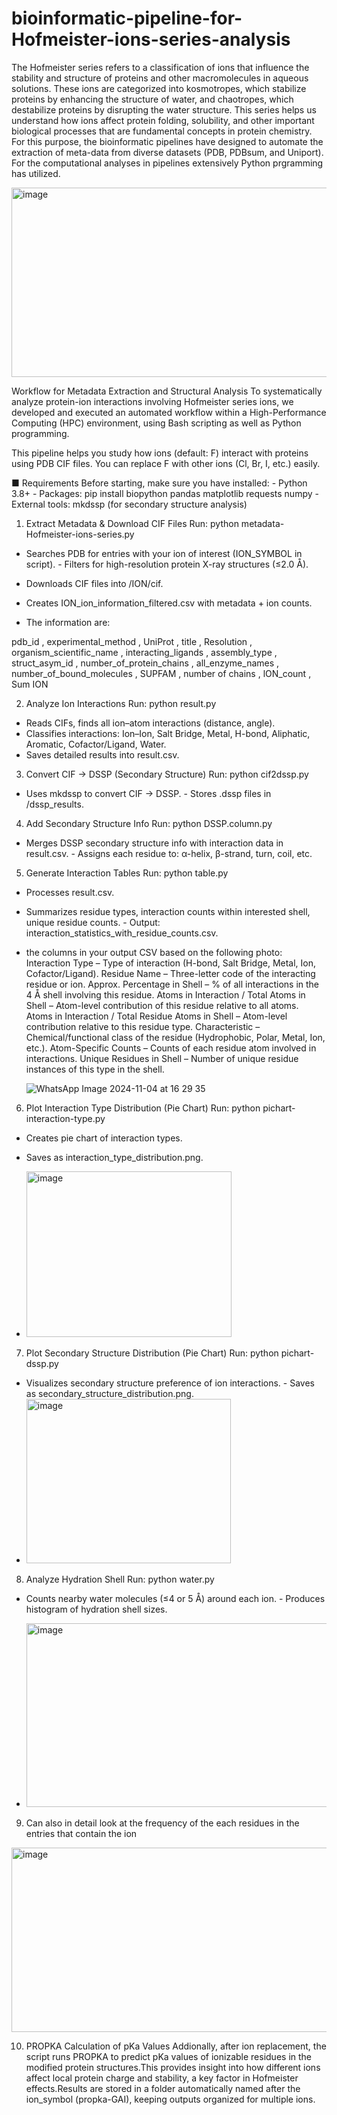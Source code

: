 # bioinformatic-pipeline-for-Hofmeister-ions-series-analysis


The Hofmeister series refers to a classification of ions that influence the stability and structure of proteins and other macromolecules in aqueous solutions. These ions are categorized into kosmotropes, which stabilize proteins by enhancing the structure of water, and chaotropes, which destabilize proteins by disrupting the water structure. This series helps us understand how ions affect protein folding, solubility, and other important biological processes that are fundamental concepts in protein chemistry. For this purpose, the bioinformatic pipelines have designed to automate the extraction of meta-data from diverse datasets (PDB, PDBsum, and Uniport). For the computational analyses in pipelines extensively Python prgramming has utilized. 

<img width="738" height="303" alt="image" src="https://github.com/user-attachments/assets/a7d08e81-66d9-497d-b1f4-57e0a6146b69" />

Workflow for Metadata Extraction and Structural Analysis
To systematically analyze protein-ion interactions involving Hofmeister series ions, we developed and executed an automated workflow within a High-Performance Computing (HPC) environment, using Bash scripting as well as Python programming.


This pipeline helps you study how ions (default: F) interact with proteins using PDB CIF files. You can
replace F with other ions (Cl, Br, I, etc.) easily.

■ Requirements
Before starting, make sure you have installed: - Python 3.8+ - Packages: pip install biopython pandas
matplotlib requests numpy - External tools: mkdssp (for secondary structure analysis)

1. Extract Metadata & Download CIF Files
Run: python metadata-Hofmeister-ions-series.py
- Searches PDB for entries with your ion of interest (ION_SYMBOL in script). - Filters for high-resolution protein X-ray structures (≤2.0 Å).
- Downloads CIF files into /ION/cif.
- Creates ION_ion_information_filtered.csv with metadata + ion counts.

- The information are: 

pdb_id , experimental_method , UniProt , title , Resolution , organism_scientific_name , interacting_ligands , assembly_type  , struct_asym_id , number_of_protein_chains , all_enzyme_names , number_of_bound_molecules , SUPFAM , number of chains , lON_count , Sum ION

  
2. Analyze Ion Interactions
Run: python result.py
- Reads CIFs, finds all ion–atom interactions (distance, angle).
- Classifies interactions: Ion–Ion, Salt Bridge, Metal, H-bond, Aliphatic, Aromatic, Cofactor/Ligand, Water.
- Saves detailed results into result.csv.
  
3. Convert CIF → DSSP (Secondary Structure)
Run: python cif2dssp.py
- Uses mkdssp to convert CIF → DSSP. - Stores .dssp files in /dssp_results.
  
4. Add Secondary Structure Info
Run: python DSSP.column.py
- Merges DSSP secondary structure info with interaction data in result.csv. - Assigns each residue to: α-helix, β-strand, turn, coil, etc.
  
5. Generate Interaction Tables
Run: python table.py
- Processes result.csv.
- Summarizes residue types, interaction counts within interested shell, unique residue counts. - Output: interaction_statistics_with_residue_counts.csv.

- the columns in your output CSV based on the following photo:
Interaction Type – Type of interaction (H-bond, Salt Bridge, Metal, Ion, Cofactor/Ligand).
Residue Name – Three-letter code of the interacting residue or ion.
Approx. Percentage in Shell – % of all interactions in the 4 Å shell involving this residue.
Atoms in Interaction / Total Atoms in Shell – Atom-level contribution of this residue relative to all atoms.
Atoms in Interaction / Total Residue Atoms in Shell – Atom-level contribution relative to this residue type.
Characteristic – Chemical/functional class of the residue (Hydrophobic, Polar, Metal, Ion, etc.).
Atom-Specific Counts – Counts of each residue atom involved in interactions.
Unique Residues in Shell – Number of unique residue instances of this type in the shell.

  ![WhatsApp Image 2024-11-04 at 16 29 35](https://github.com/user-attachments/assets/b13d407e-f580-4f84-ab1e-29f31cd82bab)

6. Plot Interaction Type Distribution (Pie Chart)
Run: python pichart-interaction-type.py
- Creates pie chart of interaction types.
- Saves as interaction_type_distribution.png.

- <img width="328" height="265" alt="image" src="https://github.com/user-attachments/assets/637805b7-8760-4462-adcc-ae47d668dcc5" />

7. Plot Secondary Structure Distribution (Pie Chart)
Run: python pichart-dssp.py
- Visualizes secondary structure preference of ion interactions. - Saves as secondary_structure_distribution.png.
- <img width="327" height="263" alt="image" src="https://github.com/user-attachments/assets/bdfabb81-5a05-426a-8bde-0e6581c7eb02" />

8. Analyze Hydration Shell
Run: python water.py
- Counts nearby water molecules (≤4 or 5 Å) around each ion. - Produces histogram of hydration shell sizes.

- <img width="490" height="294" alt="image" src="https://github.com/user-attachments/assets/47fbf0f9-6157-4ddc-bbcc-c8d752cb0ae6" />


9. Can also in detail look at the frequency of the each residues in the entries that contain the ion 

<img width="558" height="295" alt="image" src="https://github.com/user-attachments/assets/ff5db81f-b1ac-4e68-93d6-af7fe84dca64" />


10. PROPKA Calculation of pKa Values
Addionally, after ion replacement, the script runs PROPKA to predict pKa values of ionizable residues in the modified protein structures.This provides insight into how different ions affect local protein charge and stability, a key factor in Hofmeister effects.Results are stored in a folder automatically named after the ion_symbol (propka-GAI), keeping outputs organized for multiple ions.







